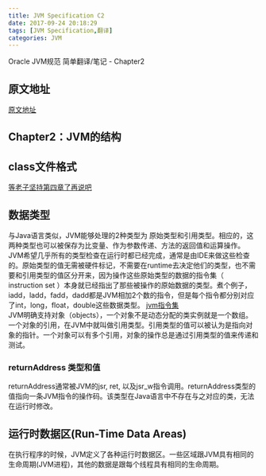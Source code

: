 ```yaml
---
title: JVM Specification C2    
date: 2017-09-24 20:18:29  
tags: [JVM Specification,翻译]  
categories: JVM
---
```

Oracle JVM规范 简单翻译/笔记 - Chapter2
<!-- more -->
## 原文地址
[原文地址](https://docs.oracle.com/javase/specs/jvms/se8/html/jvms-2.html)  
## Chapter2：JVM的结构
## class文件格式
[等老子坚持第四章了再说吧](www.fuckyou.com)
## 数据类型 
与Java语言类似，JVM能够处理的2种类型为 原始类型和引用类型。相应的，这两种类型也可以被保存为比变量、作为参数传递、方法的返回值和运算操作。
JVM希望几乎所有的类型检查在运行时都已经完成，通常是由IDE来做这些检查的。原始类型的值无需被硬件标记，不需要在runtime去决定他们的类型，也不需要和引用类型的值区分开来，因为操作这些原始类型的数据的指令集（ instruction set ）本身就已经指出了那些被操作的原始数据的类型。煮个例子，iadd，ladd，fadd，dadd都是JVM相加2个数的指令，但是每个指令都分别对应了int，long，float，double这些数据类型。
[jvm指令集](https://docs.oracle.com/javase/specs/jvms/se8/html/jvms-2.html#jvms-2.11.1)  
JVM明确支持对象（objects），一个对象不是动态分配的类实例就是一个数组。一个对象的引用，在JVM中就叫做引用类型。引用类型的值可以被认为是指向对象的指针。一个对象可以有多个引用，对象的操作总是通过引用类型的值来传递和测试。  
### returnAddress 类型和值
returnAddress通常被JVM的jsr, ret, 以及jsr_w指令调用。returnAddress类型的值指向一条JVM指令的操作码。该类型在Java语言中不存在与之对应的类，无法在运行时修改。
## 运行时数据区(Run-Time Data Areas)
在执行程序的时候，JVM定义了各种运行时数据区。一些区域跟JVM具有相同的生命周期(JVM进程)，其他的数据是跟每个线程具有相同的生命周期。

